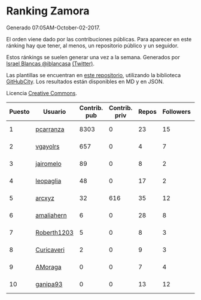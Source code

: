 # Ranking Zamora

Generado 07:05AM-October-02-2017.

El orden viene dado por las contribuciones públicas. Para aparecer en este ránking hay que tener, al menos, un repositorio público y un seguidor.

Estos ránkings se suelen generar una vez a la semana. Generados por [Israel Blancas @iblancasa](https://github.com/iblancasa/) [(Twitter)](https://twitter.com/iblancasa).

Las plantillas se encuentran en [este repositorio](https://github.com/iblancasa/GH-Spanish-Ranking), utilizando la biblioteca [GitHubCity](https://github.com/iblancasa/GitHubCity). Los resultados están disponibles en MD y en JSON.

Licencia [Creative Commons](https://creativecommons.org/licenses/by/4.0/).

| Puesto   |  Usuario  | Contrib. pub | Contrib. priv |Repos| Followers | Desde |  Avatar  |
|----------|-----------|--------------|---------------|-----|-----------|-------|----------|
|1|[pcarranza](https://github.com/pcarranza)|8303|0|23|15|2013-05-22|![pcarranza](https://avatars1.githubusercontent.com/u/4496338)|
|2|[vgayolrs](https://github.com/vgayolrs)|657|0|4|7|2016-03-05|![vgayolrs](https://avatars2.githubusercontent.com/u/17665201)|
|3|[jairomelo](https://github.com/jairomelo)|89|0|8|2|2014-05-19|![jairomelo](https://avatars1.githubusercontent.com/u/7632991)|
|4|[leopaglia](https://github.com/leopaglia)|48|0|17|2|2013-04-10|![leopaglia](https://avatars3.githubusercontent.com/u/4120036)|
|5|[arcxyz](https://github.com/arcxyz)|32|616|35|12|2010-01-18|![arcxyz](https://avatars0.githubusercontent.com/u/185002)|
|6|[amaliahern](https://github.com/amaliahern)|6|0|28|8|2010-06-14|![amaliahern](https://avatars3.githubusercontent.com/u/304761)|
|7|[Roberth1203](https://github.com/Roberth1203)|5|0|8|3|2014-12-31|![Roberth1203](https://avatars0.githubusercontent.com/u/10360581)|
|8|[Curicaveri](https://github.com/Curicaveri)|2|0|9|3|2014-01-06|![Curicaveri](https://avatars3.githubusercontent.com/u/6333993)|
|9|[AMoraga](https://github.com/AMoraga)|0|0|7|4|2010-02-26|![AMoraga](https://avatars0.githubusercontent.com/u/211362)|
|10|[ganipa93](https://github.com/ganipa93)|0|0|13|12|2015-09-03|![ganipa93](https://avatars3.githubusercontent.com/u/14114469)|
